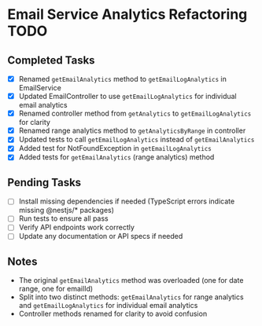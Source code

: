 # Email Service Analytics Refactoring TODO

## Completed Tasks

- [x] Renamed `getEmailAnalytics` method to `getEmailLogAnalytics` in EmailService
- [x] Updated EmailController to use `getEmailLogAnalytics` for individual email analytics
- [x] Renamed controller method from `getAnalytics` to `getEmailLogAnalytics` for clarity
- [x] Renamed range analytics method to `getAnalyticsByRange` in controller
- [x] Updated tests to call `getEmailLogAnalytics` instead of `getEmailAnalytics`
- [x] Added test for NotFoundException in `getEmailLogAnalytics`
- [x] Added tests for `getEmailAnalytics` (range analytics) method

## Pending Tasks

- [ ] Install missing dependencies if needed (TypeScript errors indicate missing @nestjs/\* packages)
- [ ] Run tests to ensure all pass
- [ ] Verify API endpoints work correctly
- [ ] Update any documentation or API specs if needed

## Notes

- The original `getEmailAnalytics` method was overloaded (one for date range, one for emailId)
- Split into two distinct methods: `getEmailAnalytics` for range analytics and `getEmailLogAnalytics` for individual email analytics
- Controller methods renamed for clarity to avoid confusion

